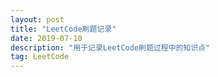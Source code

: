 ```yaml
---
layout: post
title: "LeetCode刷题记录"
date: 2019-07-10
description: "用于记录LeetCode刷题过程中的知识点"
tag: LeetCode
---
```

